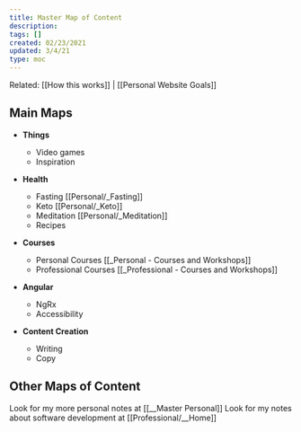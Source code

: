 ```yaml
---
title: Master Map of Content
description:
tags: []
created: 02/23/2021
updated: 3/4/21
type: moc
---
```


Related: [[How this works]] | [[Personal Website Goals]]

## Main Maps

- **Things**

  - Video games
  - Inspiration

- **Health**

  - Fasting [[Personal/_Fasting]]
  - Keto [[Personal/_Keto]]
  - Meditation [[Personal/_Meditation]]
  - Recipes

- **Courses**

  - Personal Courses [[_Personal - Courses and Workshops]]
  - Professional Courses [[_Professional - Courses and Workshops]]

- **Angular**

  - NgRx
  - Accessibility

- **Content Creation**
  - Writing
  - Copy

## Other Maps of Content

Look for my more personal notes at [[__Master Personal]]
Look for my notes about software development at [[Professional/__Home]]
